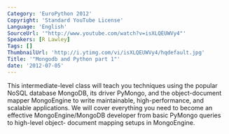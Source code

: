 ```yaml
---
Category: 'EuroPython 2012'
Copyright: 'Standard YouTube License'
Language: 'English'
SourceUrl: '"http://www.youtube.com/watch?v=isXLQEUWVy4"'
Speakers: [R Lawley]
Tags: []
ThumbnailUrl: 'http://i.ytimg.com/vi/isXLQEUWVy4/hqdefault.jpg'
Title: '"Mongodb and Python part 1"'
date: '2012-07-05'
---
```

This intermediate-level class will teach you techniques using the popular
NoSQL database MongoDB, its driver PyMongo, and the object-document mapper
MongoEngine to write maintainable, high-performance, and scalable
applications. We will cover everything you need to become an effective
MongoEngine/MongoDB developer from basic PyMongo queries to high-level object-
document mapping setups in MongoEngine.


